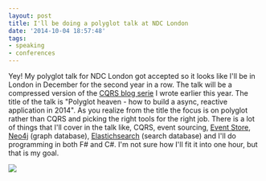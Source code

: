 ```yaml
---
layout: post
title: I'll be doing a polyglot talk at NDC London
date: '2014-10-04 18:57:48'
tags:
- speaking
- conferences
---
```


Yey! My polyglot talk for NDC London got accepted so it looks like I'll be in London in December for the second year in a row. The talk will be a compressed version of the [CQRS blog serie](http://blog.tomasjansson.com/tag/cqrsshop/) I wrote earlier this year. The title of the talk is "Polyglot heaven - how to build a async, reactive application in 2014". As you realize from the title the focus is on polyglot rather than CQRS and picking the right tools for the right job. There is a lot of things that I'll cover in the talk like, CQRS, event sourcing, [Event Store](http://geteventstore.com), [Neo4j](http://www.neo4j.org/) (graph database), [Elastichsearch](http://www.elasticsearch.org/) (search database) and I'll do programming in both F# and C#. I'm not sure how I'll fit it into one hour, but that is my goal.

![](/content/images/2014/10/NDCLondon.PNG)